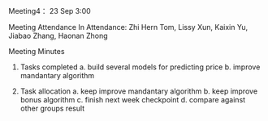 Meeting4： 23 Sep 3:00

Meeting Attendance
In Attendance:
Zhi Hern Tom, Lissy Xun, Kaixin Yu, Jiabao Zhang, Haonan Zhong


Meeting Minutes

1. Tasks completed
a. build several models for predicting price
b. improve mandantary algorithm


2. Task allocation
a. keep improve mandantary algorithm
b. keep improve bonus algorithm
c. finish next week checkpoint 
d. compare against other groups result